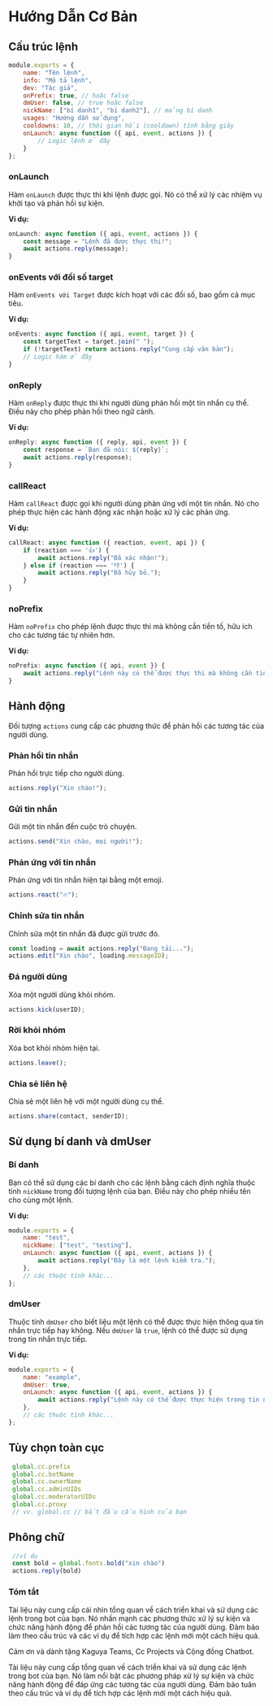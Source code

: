 # Hướng Dẫn Cơ Bản

## Cấu trúc lệnh

```javascript
module.exports = {
    name: "Tên lệnh",
    info: "Mô tả lệnh",
    dev: "Tác giả",
    onPrefix: true, // hoặc false
    dmUser: false, // true hoặc false
    nickName: ["bí danh1", "bí danh2"], // mảng bí danh
    usages: "Hướng dẫn sử dụng",
    cooldowns: 10, // thời gian hồi (cooldown) tính bằng giây
    onLaunch: async function ({ api, event, actions }) {
        // Logic lệnh ở đây
    }
};
```

### onLaunch
Hàm `onLaunch` được thực thi khi lệnh được gọi. Nó có thể xử lý các nhiệm vụ khởi tạo và phản hồi sự kiện.

**Ví dụ:**
```javascript
onLaunch: async function ({ api, event, actions }) {
    const message = "Lệnh đã được thực thi!";
    await actions.reply(message);
}
```

### onEvents với đối số target
Hàm `onEvents với Target` được kích hoạt với các đối số, bao gồm cả mục tiêu.

**Ví dụ:**
```javascript
onEvents: async function ({ api, event, target }) {
    const targetText = target.join(" ");
    if (!targetText) return actions.reply("Cung cấp văn bản");
    // Logic hàm ở đây 
}
```

### onReply
Hàm `onReply` được thực thi khi người dùng phản hồi một tin nhắn cụ thể. Điều này cho phép phản hồi theo ngữ cảnh.

**Ví dụ:**
```javascript
onReply: async function ({ reply, api, event }) {
    const response = `Bạn đã nói: ${reply}`;
    await actions.reply(response);
}
```

### callReact
Hàm `callReact` được gọi khi người dùng phản ứng với một tin nhắn. Nó cho phép thực hiện các hành động xác nhận hoặc xử lý các phản ứng.

**Ví dụ:**
```javascript
callReact: async function ({ reaction, event, api }) {
    if (reaction === '👍') {
        await actions.reply("Đã xác nhận!");
    } else if (reaction === '👎') {
        await actions.reply("Đã hủy bỏ.");
    }
}
```

### noPrefix
Hàm `noPrefix` cho phép lệnh được thực thi mà không cần tiền tố, hữu ích cho các tương tác tự nhiên hơn.

**Ví dụ:**
```javascript
noPrefix: async function ({ api, event }) {
    await actions.reply("Lệnh này có thể được thực thi mà không cần tiền tố.");
}
```

## Hành động

Đối tượng `actions` cung cấp các phương thức để phản hồi các tương tác của người dùng.

### Phản hồi tin nhắn
Phản hồi trực tiếp cho người dùng.
```javascript
actions.reply("Xin chào!");
```

### Gửi tin nhắn
Gửi một tin nhắn đến cuộc trò chuyện.
```javascript
actions.send("Xin chào, mọi người!");
```

### Phản ứng với tin nhắn
Phản ứng với tin nhắn hiện tại bằng một emoji.
```javascript
actions.react("🔥");
```

### Chỉnh sửa tin nhắn
Chỉnh sửa một tin nhắn đã được gửi trước đó.
```javascript
const loading = await actions.reply("Đang tải...");
actions.edit("Xin chào", loading.messageID);
```

### Đá người dùng
Xóa một người dùng khỏi nhóm.
```javascript
actions.kick(userID);
```

### Rời khỏi nhóm
Xóa bot khỏi nhóm hiện tại.
```javascript
actions.leave();
```

### Chia sẻ liên hệ
Chia sẻ một liên hệ với một người dùng cụ thể.
```javascript
actions.share(contact, senderID);
```

## Sử dụng bí danh và dmUser

### Bí danh
Bạn có thể sử dụng các bí danh cho các lệnh bằng cách định nghĩa thuộc tính `nickName` trong đối tượng lệnh của bạn. Điều này cho phép nhiều tên cho cùng một lệnh.

**Ví dụ:**
```javascript
module.exports = {
    name: "test",
    nickName: ["test", "testing"],
    onLaunch: async function ({ api, event, actions }) {
        await actions.reply("Đây là một lệnh kiểm tra.");
    },
    // các thuộc tính khác...
};
```

### dmUser
Thuộc tính `dmUser` cho biết liệu một lệnh có thể được thực hiện thông qua tin nhắn trực tiếp hay không. Nếu `dmUser` là `true`, lệnh có thể được sử dụng trong tin nhắn trực tiếp.

**Ví dụ:**
```javascript
module.exports = {
    name: "example",
    dmUser: true,
    onLaunch: async function ({ api, event, actions }) {
        await actions.reply("Lệnh này có thể được thực hiện trong tin nhắn trực tiếp.");
    },
    // các thuộc tính khác...
};
```

## Tùy chọn toàn cục

```javascript
 global.cc.prefix
 global.cc.botName
 global.cc.ownerName
 global.cc.adminUIDs
 global.cc.moderatorUIDs
 global.cc.proxy
 // vv. global.cc // bắt đầu cấu hình của bạn
```

## Phông chữ

```javascript
 //ví dụ
 const bold = global.fonts.bold("xin chào")
 actions.reply(bold)
```


### Tóm tắt

Tài liệu này cung cấp cái nhìn tổng quan về cách triển khai và sử dụng các lệnh trong bot của bạn. Nó nhấn mạnh các phương thức xử lý sự kiện và chức năng hành động để phản hồi các tương tác của người dùng. Đảm bảo làm theo cấu trúc và các ví dụ để tích hợp các lệnh mới một cách hiệu quả.


Cảm ơn và dành tặng Kaguya Teams, Cc Projects và Cộng đồng Chatbot.

Tài liệu này cung cấp tổng quan về cách triển khai và sử dụng các lệnh trong bot của bạn. Nó làm nổi bật các phương pháp xử lý sự kiện và chức năng hành động để đáp ứng các tương tác của người dùng. Đảm bảo tuân theo cấu trúc và ví dụ để tích hợp các lệnh mới một cách hiệu quả.
